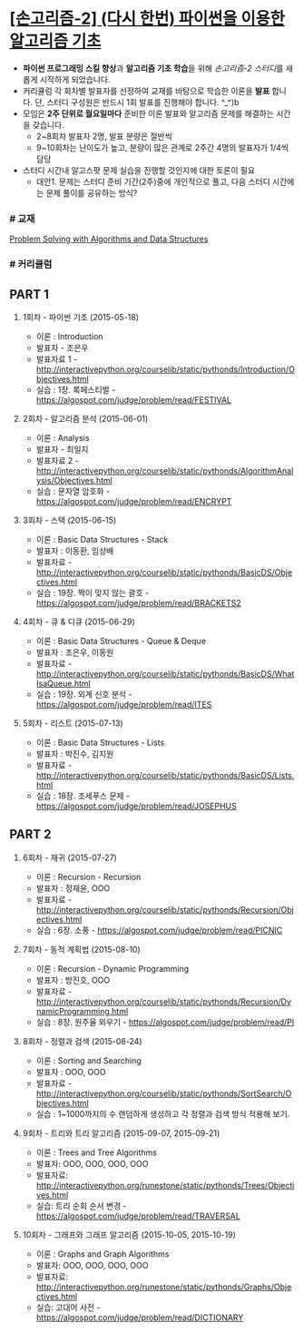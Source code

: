 # [\[손고리즘-2\] (다시 한번) 파이썬을 이용한 알고리즘 기초](https://www.facebook.com/groups/songorithm/)

- **파이썬 프로그래밍 스킬 향상**과 **알고리즘 기초 학습**을 위해 *손고리즘-2 스터디*를 새롭게 시작하게 되었습니다.
- 커리큘럼 각 회차별 발표자를 선정하여 교재를 바탕으로 학습한 이론을 **발표** 합니다. 단, 스터디 구성원은 반드시 1회 발표를 진행해야 합니다. \^_^)b
- 모임은 **2주 단위로 월요일마다** 준비한 이론 발표와 알고리즘 문제를 해결하는 시간을 갖습니다.
    - 2~8회차 발표자 2명, 발표 분량은 절반씩
    - 9~10회차는 난이도가 높고, 분량이 많은 관계로 2주간 4명의 발표자가 1/4씩 담당
- 스터디 시간내 알고스팟 문제 실습을 진행할 것인지에 대한 토론이 필요
    - 대안1. 문제는 스터디 준비 기간(2주)중에 개인적으로 풀고, 다음 스터디 시간에는 문제 풀이를 공유하는 방식?

### # 교재
[Problem Solving with Algorithms and Data Structures](http://interactivepython.org/courselib/static/pythonds/index.html)

### # 커리큘럼
PART 1
----

1. 1회차 - 파이썬 기초 (2015-05-18)
    * 이론 : Introduction
    * 발표자 - 조은우
    * 발표자료 1 - http://interactivepython.org/courselib/static/pythonds/Introduction/Objectives.html
    * 실습 : 1장. 록페스티벌 - https://algospot.com/judge/problem/read/FESTIVAL

2. 2회차 - 알고리즘 분석 (2015-06-01)
    * 이론 : Analysis
    * 발표자 - 최일지
    * 발표자료 2 - http://interactivepython.org/courselib/static/pythonds/AlgorithmAnalysis/Objectives.html
    * 실습 : 문자열 암호화 - https://algospot.com/judge/problem/read/ENCRYPT

3. 3회차 - 스택 (2015-06-15)
    * 이론 : Basic Data Structures - Stack
    * 발표자 : 이동환, 임상배
    * 발표자료 - http://interactivepython.org/courselib/static/pythonds/BasicDS/Objectives.html
    * 실습 : 19장. 짝이 맞지 않는 괄호 -  https://algospot.com/judge/problem/read/BRACKETS2

4. 4회차 - 큐 & 디큐 (2015-06-29)
    * 이론 : Basic Data Structures - Queue & Deque
    * 발표자 : 조은우, 이동원
    * 발표자료 - http://interactivepython.org/courselib/static/pythonds/BasicDS/WhatIsaQueue.html
    * 실습 : 19장. 외계 신호 분석 - https://algospot.com/judge/problem/read/ITES

5. 5회차 - 리스트 (2015-07-13)
    * 이론 : Basic Data Structures - Lists
    * 발표자 : 박진수, 김지원
    * 발표자료 - http://interactivepython.org/courselib/static/pythonds/BasicDS/Lists.html
    * 실습 : 18장. 조세푸스 문제 - https://algospot.com/judge/problem/read/JOSEPHUS

PART 2
----
1. 6회차 - 재귀 (2015-07-27)
    * 이론 : Recursion - Recursion
    * 발표자 : 정재윤, OOO
    * 발표자료 - http://interactivepython.org/courselib/static/pythonds/Recursion/Objectives.html
    * 실습 : 6장. 소풍 - https://algospot.com/judge/problem/read/PICNIC

2. 7회차 - 동적 계획법 (2015-08-10)
    * 이론 : Recursion -  Dynamic Programming
    * 발표자 : 방진호, OOO
    * 발표자료 - http://interactivepython.org/courselib/static/pythonds/Recursion/DynamicProgramming.html
    * 실습 : 8장. 원주율 외우기 - https://algospot.com/judge/problem/read/PI

3. 8회차 - 정렬과 검색 (2015-08-24)
    * 이론 : Sorting and Searching
    * 발표자 : OOO, OOO
    * 발표자료 - http://interactivepython.org/courselib/static/pythonds/SortSearch/Objectives.html
    * 실습 : 1~1000까지의 수 랜덤하게 생성하고 각 정렬과 검색 방식 적용해 보기. 

4. 9회차 - 트리와 트리 알고리즘 (2015-09-07, 2015-09-21)
    * 이론 : Trees and Tree Algorithms
    * 발표자: OOO, OOO, OOO, OOO
    * 발표자료: http://interactivepython.org/runestone/static/pythonds/Trees/Objectives.html
    * 실습: 트리 순회 순서 변경 - https://algospot.com/judge/problem/read/TRAVERSAL

5. 10회차 - 그래프와 그래프 알고리즘 (2015-10-05, 2015-10-19)
    * 이론 : Graphs and Graph Algorithms
    * 발표자: OOO, OOO, OOO, OOO
    * 발표자료: http://interactivepython.org/runestone/static/pythonds/Graphs/Objectives.html
    * 실습: 고대어 사전 - https://algospot.com/judge/problem/read/DICTIONARY